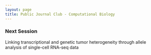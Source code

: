 ```yaml
---
layout: page
title: Public Journal Club - Computational Biology
---
```


### Next Session

Linking transcriptional and genetic tumor heterogeneity through allele analysis of single-cell RNA-seq data







